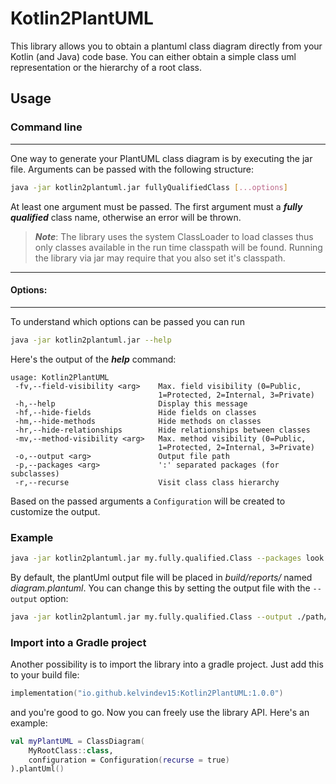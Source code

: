 # Kotlin2PlantUML

This library allows you to obtain a plantuml class diagram directly from your Kotlin (and Java)
code base. You can either obtain a simple class uml representation or the hierarchy of a root class.

## Usage

### Command line

---------------------------------------------------
One way to generate your PlantUML class diagram is by executing the jar file.
Arguments can be passed with the following structure:

 ```bash
java -jar kotlin2plantuml.jar fullyQualifiedClass [...options]
 ```
At least one argument must be passed. The first argument must a ***fully qualified***
class name, otherwise an error will be thrown.

> ***Note***: The library uses the system ClassLoader to load classes thus only classes available in the
> run time classpath will be found. Running the library via jar may require that you also set it's
> classpath.

---------------------------------------------------
 #### Options:

---------------------------------------------------
To understand which options can be passed you can run
```bash
java -jar kotlin2plantuml.jar --help
```
Here's the output of the ***help*** command:
```text
usage: Kotlin2PlantUML
 -fv,--field-visibility <arg>    Max. field visibility (0=Public,
                                 1=Protected, 2=Internal, 3=Private)
 -h,--help                       Display this message
 -hf,--hide-fields               Hide fields on classes
 -hm,--hide-methods              Hide methods on classes
 -hr,--hide-relationships        Hide relationships between classes
 -mv,--method-visibility <arg>   Max. method visibility (0=Public,
                                 1=Protected, 2=Internal, 3=Private)
 -o,--output <arg>               Output file path
 -p,--packages <arg>             ':' separated packages (for subclasses)
 -r,--recurse                    Visit class class hierarchy
```

Based on the passed arguments a `Configuration` will be created
to customize the output.

### Example
```bash
java -jar kotlin2plantuml.jar my.fully.qualified.Class --packages look.here:and.also.here --recurse 
```

By default, the plantUml output file will be placed in *build/reports/* named *diagram.plantuml*.
You can change this by setting the output file with the `--output` option:
```bash
java -jar kotlin2plantuml.jar my.fully.qualified.Class --output ./path/to/file.plantuml 
```

### Import into a Gradle project

Another possibility is to import the library into a gradle project.
Just add this to your build file:
```kotlin
implementation("io.github.kelvindev15:Kotlin2PlantUML:1.0.0")
```
and you're good to go. Now you can freely use the library API. Here's an example:

```kotlin
val myPlantUML = ClassDiagram(
    MyRootClass::class,
    configuration = Configuration(recurse = true)
).plantUml()
```

